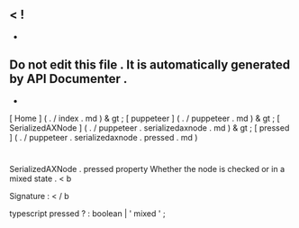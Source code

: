 <
!
-
-
Do
not
edit
this
file
.
It
is
automatically
generated
by
API
Documenter
.
-
-
>
[
Home
]
(
.
/
index
.
md
)
&
gt
;
[
puppeteer
]
(
.
/
puppeteer
.
md
)
&
gt
;
[
SerializedAXNode
]
(
.
/
puppeteer
.
serializedaxnode
.
md
)
&
gt
;
[
pressed
]
(
.
/
puppeteer
.
serializedaxnode
.
pressed
.
md
)
#
#
SerializedAXNode
.
pressed
property
Whether
the
node
is
checked
or
in
a
mixed
state
.
<
b
>
Signature
:
<
/
b
>
typescript
pressed
?
:
boolean
|
'
mixed
'
;
